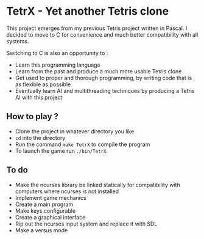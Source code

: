 # TetrX - Yet another Tetris clone

This project emerges from my previous Tetris project written in Pascal. I decided to move to C for convenience and much better compatibility with all systems.

Switching to C is also an opportunity to :
- Learn this programming language
- Learn from the past and produce a much more usable Tetris clone
- Get used to proper and thorough programming, by writing code that is as flexible as possible
- Eventually learn AI and multithreading techniques by producing a Tetris AI with this project

## How to play ?

- Clone the project in whatever directory you like
- `cd` into the directory
- Run the command `make TetrX` to compile the program
- To launch the game run `./bin/TetrX`.

## To do

- Make the ncurses library be linked statically for compatibility with computers where ncurses is not installed
- Implement game mechanics
- Create a main program
- Make keys configurable
- Create a graphical interface
- Rip out the ncurses input system and replace it with SDL
- Make a versus mode
